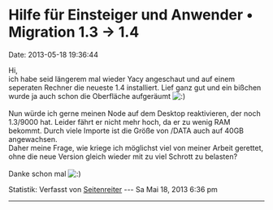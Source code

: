 Hilfe für Einsteiger und Anwender • Migration 1.3 -\> 1.4
=========================================================

Date: 2013-05-18 19:36:44

Hi,\
ich habe seid längerem mal wieder Yacy angeschaut und auf einem
seperaten Rechner die neueste 1.4 installiert. Lief ganz gut und ein
bißchen wurde ja auch schon die Oberfläche aufgeräumt
![:)](http://forum.yacy-websuche.de/images/smilies/icon_e_smile.gif "Smile")\
\
Nun würde ich gerne meinen Node auf dem Desktop reaktivieren, der noch
1.3/9000 hat. Leider fährt er nicht mehr hoch, da er zu wenig RAM
bekommt. Durch viele Importe ist die Größe von /DATA auch auf 40GB
angewachsen.\
Daher meine Frage, wie kriege ich möglichst viel von meiner Arbeit
gerettet, ohne die neue Version gleich wieder mit zu viel Schrott zu
belasten?\
\
Danke schon mal
![:)](http://forum.yacy-websuche.de/images/smilies/icon_e_smile.gif "Smile")

Statistik: Verfasst von
[Seitenreiter](http://forum.yacy-websuche.de/memberlist.php?mode=viewprofile&u=439)
--- Sa Mai 18, 2013 6:36 pm

------------------------------------------------------------------------
